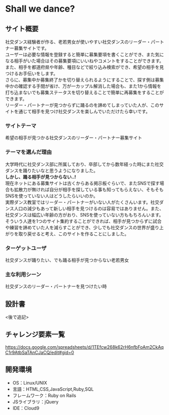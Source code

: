 # Shall we dance?

## サイト概要
社交ダンス経験者が作る、老若男女が使いやすい社交ダンスのリーダー・パートナー募集サイトです。  
ユーザーは必要な情報を登録すると簡単に募集要項を書くことができ、また気になる相手がいた場合はその募集要項にいいねやコメントをすることができます。  
また、相手を都道府県や年齢、種目などで絞り込み検索ができ、希望の相手を見つけるお手伝いをします。  
さらに、募集中か募集終了かを切り替えられるようにすることで、探す側は募集中かの確認する手間が省け、万が一カップル解消した場合も、また1から情報を打ち込まないでも募集ステータスを切り替えることで簡単に再募集をすることができます。  
リーダー・パートナーが見つからずに踊るのを諦めてしまっていた人が、このサイトを通じて相手を見つけ社交ダンスを楽しんでいただけたら幸いです。

### サイトテーマ
希望の相手が見つかる社交ダンスのリーダー・パートナー募集サイト

### テーマを選んだ理由
大学時代に社交ダンス部に所属しており、卒部してから数年経った時にまた社交ダンスを踊りたいなと思うようになりました。  
__しかし、踊る相手が見つからない..!__  
現在ネットにある募集サイトは古くからある掲示板ぐらいで、またSNSで探す場合も拡散力が無ければ自分が相手を探している事も知ってもらえない、そもそもSNSを使っていない人はどうしたらいいのか。  
実際ダンス教室ではリーダー・パートナーがいない人がたくさんいます。社交ダンス人口の減少もあって新しい相手を見つけるのは容易ではありません。また、社交ダンスは幅広い年齢の方がおり、SNSを使っていない方ももちろんいます。  
そういう人達を1つのサイト集約することができれば、相手が見つからずに試合や練習を諦めていた人を減らすことができ、少しでも社交ダンスの世界が盛り上がりを取り戻せると考え、このサイトを作ることにしました。

### ターゲットユーザ
社交ダンスが踊りたい、でも踊る相手が見つからない老若男女

### 主な利用シーン
社交ダンスのリーダー・パートナーを見つけたい時

## 設計書
<後で追記>

## チャレンジ要素一覧
<https://docs.google.com/spreadsheets/d/1TEfcw268k62rH6nfbFoAm2CkAqC1r9AtbSaTAnCJaCQ/edit#gid=0>

## 開発環境
- OS：Linux/UNIX
- 言語：HTML,CSS,JavaScript,Ruby,SQL
- フレームワーク：Ruby on Rails
- JSライブラリ：jQuery
- IDE：Cloud9
